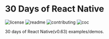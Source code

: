 [^_^]: <> (Copyright \(c\) [2020] [hu-qi]\(https://github.com/hu-qi\)[30-days-of-react-native]\(https://github.com/hu-qi/30-days-of-react-native\) is licensed under Mulan PSL v2.
You can use this software according to the terms and conditions of the Mulan PSL v2.
You may obtain a copy of Mulan PSL v2 at:
         http://license.coscl.org.cn/MulanPSL2
THIS SOFTWARE IS PROVIDED ON AN "AS IS" BASIS, WITHOUT WARRANTIES OF ANY KIND,
EITHER EXPRESS OR IMPLIED, INCLUDING BUT NOT LIMITED TO NON-INFRINGEMENT,
MERCHANTABILITY OR FIT FOR A PARTICULAR PURPOSE.
See the Mulan PSL v2 for more details.
)

# 30 Days of React Native

![license](http://github.zhangqx.com/file-checker/github/hu-qi/30-days-of-react-native?path=LICENSE)
![readme](http://github.zhangqx.com/file-checker/github/hu-qi/30-days-of-react-native?path=README.md)
![contributing](http://github.zhangqx.com/file-checker/github/hu-qi/30-days-of-react-native?path=CONTRIBUTING.md)
![coc](http://github.zhangqx.com/file-checker/github/hu-qi/30-days-of-react-native?path=CODE_OF_CONDUCT.md)

30 days of React Native(v0.63) examples/demos.
